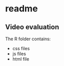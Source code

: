 readme
================

Video evaluation
-

The R folder contains:

-   css files
-   js files
-   html file
